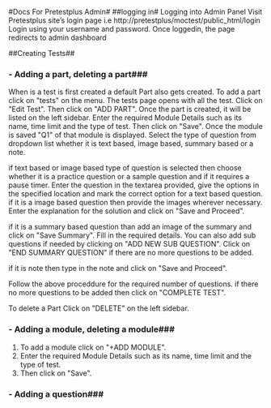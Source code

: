 #Docs For Pretestplus Admin#
##logging in#
Logging into Admin Panel
Visit Pretestplus site’s login page i.e http://pretestplus/moctest/public_html/login
Login using your username and password.
Once loggedin, the page redirects to admin dashboard

##Creating Tests##
### - Adding a part, deleting a part###

When is a test is first created a default Part also gets created. To add a part click on "tests" on the menu. The tests page opens with all the test. Click on "Edit Test". Then click on "ADD PART". Once the part  is created, it will be listed on the left sidebar. Enter the required Module Details such as its name, time limit and the type of test. Then click on "Save". Once the module is saved "Q1" of that module is displayed. Select the type of question from dropdown list whether it is text based, image based, summary based or a note. 

if text based or image  based type of question is selected then choose whether it is a practice question or a sample question and if it requires a pause timer. Enter the question in the textarea provided, give the options in the specified location and mark the correct option for a text based question. if it is a image based question then provide the images wherever necessary. Enter the explanation for the solution and click on "Save and Proceed".

if it is a summary based question than add an image of the summary and click on "Save Summary". Fill in the required details. You can also add sub questions if needed by clicking on "ADD NEW SUB QUESTION". Click on "END SUMMARY QUESTION" if there are no more questions to be added.

if it is note then type in the note and click on "Save and Proceed".

Follow the above proceddure for the required number of questions. if there no more questions to be added then click on "COMPLETE TEST".

To delete a Part Click on "DELETE" on the left sidebar.

### - Adding a module, deleting a module###

1. To add a module click on "+ADD MODULE". 
2.  Enter the required Module Details such as its name, time limit and the type of test.
3.  Then click on "Save".


### - Adding a question###



